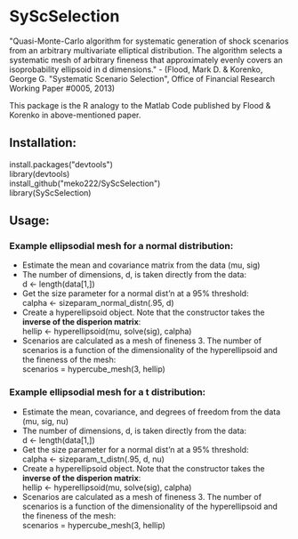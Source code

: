 # SyScSelection
"Quasi-Monte-Carlo algorithm for systematic generation of shock scenarios from an arbitrary multivariate elliptical distribution. The algorithm selects a systematic mesh of arbitrary fineness that approximately evenly covers an isoprobability ellipsoid in d dimensions." - (Flood, Mark D. &amp; Korenko, George G. "Systematic Scenario Selection", Office of Financial Research Working Paper #0005, 2013)

This package is the R analogy to the Matlab Code published by Flood &amp; Korenko in above-mentioned paper.

## Installation:
install.packages("devtools")<br />
library(devtools)<br />
install_github("meko222/SyScSelection")<br />
library(SyScSelection)

## Usage:
### Example ellipsodial mesh for a normal distribution:
- Estimate the mean and covariance matrix from the data (mu, sig)<br />
- The number of dimensions, d, is taken directly from the data:<br />
d <- length(data[1,])
- Get the size parameter for a normal dist’n at a 95% threshold:<br />
calpha <- sizeparam_normal_distn(.95, d)
- Create a hyperellipsoid object. Note that the constructor takes the **inverse of the disperion matrix**:<br />
hellip <- hyperellipsoid(mu, solve(sig), calpha)
- Scenarios are calculated as a mesh of fineness 3. The number of scenarios is a function of the dimensionality of the hyperellipsoid and the fineness of the mesh:<br />
scenarios = hypercube_mesh(3, hellip)

### Example ellipsodial mesh for a t distribution:
- Estimate the mean, covariance, and degrees of freedom from the data (mu, sig, nu)<br />
- The number of dimensions, d, is taken directly from the data:<br />
d <- length(data[1,])
- Get the size parameter for a normal dist’n at a 95% threshold:<br />
calpha <- sizeparam_t_distn(.95, d, nu)
- Create a hyperellipsoid object. Note that the constructor takes the **inverse of the disperion matrix**:<br />
hellip <- hyperellipsoid(mu, solve(sig), calpha)
- Scenarios are calculated as a mesh of fineness 3. The number of scenarios is a function of the dimensionality of the hyperellipsoid and the fineness of the mesh:<br />
scenarios = hypercube_mesh(3, hellip)
